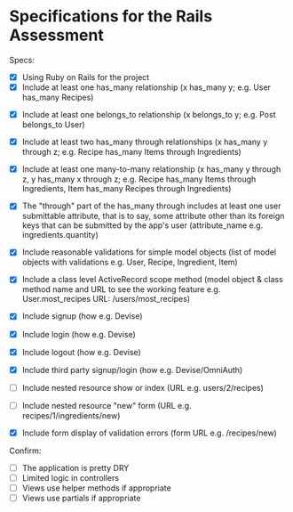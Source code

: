 # Specifications for the Rails Assessment

Specs:
- [x] Using Ruby on Rails for the project
- [x] Include at least one has_many relationship (x has_many y; e.g. User has_many Recipes) 

<!-- There are 6 has many relationships in the application.
    User
        has_many :owned_challenges, foreign_key: "user_id", class_name: "Challenge"
        has_many :logs
        has_many :challenge_goals
    Log
        has_many :log_scores, :dependent => :destroy
    Challenge
        has_many :challenge_goals, :dependent => :destroy 
    Challenge Goals
        has_many :log_scores, :dependent => :destroy -->

- [x] Include at least one belongs_to relationship (x belongs_to y; e.g. Post belongs_to User)

<!-- There are 6 belongs to relationships in the application
    Log
        belongs_to :user
    Log Score
        belongs_to :log
        belongs_to :challenge_goal
    Challenge
        belongs_to :user
    Challenge Goals
        belongs_to :user
        belongs_to :challenge -->

- [x] Include at least two has_many through relationships (x has_many y through z; e.g. Recipe has_many Items through Ingredients)

<!-- There are 5 has many through relationships in the application
    User x
        has_many :log_scores, through: :logs
        has_many :challenges, through: :challenge_goals
    Challenges 
         has_many :users, through: :challenge_goals
        has_many :logs, through: :users
        has_many :log_scores, through: :challenge_goals -->
    
- [X] Include at least one many-to-many relationship (x has_many y through z, y has_many x through z; e.g. Recipe has_many Items through Ingredients, Item has_many Recipes through Ingredients)

<!-- A User has many Challenges through Challenge Goals and a Challenge has many users through Challenge Goals
    note: Users also have many Owned Challenges -->

- [x] The "through" part of the has_many through includes at least one user submittable attribute, that is to say, some attribute other than its foreign keys that can be submitted by the app's user (attribute_name e.g. ingredients.quantity)

<!-- All of the through relationships have user submittable attributes. -->

- [X] Include reasonable validations for simple model objects (list of model objects with validations e.g. User, Recipe, Ingredient, Item)

<!-- The application has several validations ranging from simple prescence to custom validations with assocaited methods like Validate not_in_past on Challenges.  Not all necessary validations are present for the app, but the most common necessary to avoid bad data. -->

- [x] Include a class level ActiveRecord scope method (model object & class method name and URL to see the working feature e.g. User.most_recipes URL: /users/most_recipes)

<!-- There is a scope method last_first that sorts the logs on the Users show page from the most recent to the first. -->

- [x] Include signup (how e.g. Devise)

    <!-- Signup is written using the basic bcrypt and active record functions with hand written validations -->

- [x] Include login (how e.g. Devise)

    <!-- Signup is written using the basic bcrypt and active record functions with hand written validations -->

- [x] Include logout (how e.g. Devise)

    <!-- Logout is present in the app, checks for a logged in user and is present in the navigation on all pages except the root. -->

- [x] Include third party signup/login (how e.g. Devise/OmniAuth)

<!-- A third party omniauth is implemented for facebook -->

- [ ] Include nested resource show or index (URL e.g. users/2/recipes)
- [ ] Include nested resource "new" form (URL e.g. recipes/1/ingredients/new)
- [x] Include form display of validation errors (form URL e.g. /recipes/new)

    <!-- All new and edit forms as well as the user login and signup pages show the appropriate validation errors. -->

Confirm:
- [ ] The application is pretty DRY
- [ ] Limited logic in controllers
- [ ] Views use helper methods if appropriate
- [ ] Views use partials if appropriate

